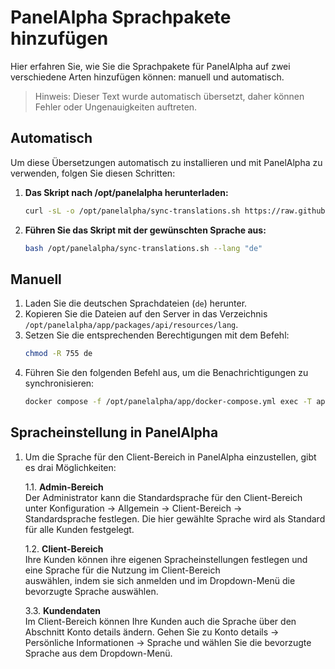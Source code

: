 # PanelAlpha Sprachpakete hinzufügen

Hier erfahren Sie, wie Sie die Sprachpakete für PanelAlpha auf zwei verschiedene Arten hinzufügen können: manuell und automatisch.

> Hinweis: Dieser Text wurde automatisch übersetzt, daher können Fehler oder Ungenauigkeiten auftreten.

## Automatisch

Um diese Übersetzungen automatisch zu installieren und mit PanelAlpha zu verwenden, folgen Sie diesen Schritten:

1. <b>Das Skript nach /opt/panelalpha herunterladen:</b>
    ```sh
    curl -sL -o /opt/panelalpha/sync-translations.sh https://raw.githubusercontent.com/panelalpha/PanelAlpha-Translations/feature/sync-translations/scripts/sync-translations.sh
    ```

2. <b>Führen Sie das Skript mit der gewünschten Sprache aus:</b>
    ```sh
    bash /opt/panelalpha/sync-translations.sh --lang "de"
    ```

## Manuell

1. Laden Sie die deutschen Sprachdateien (`de`) herunter.
2. Kopieren Sie die Dateien auf den Server in das Verzeichnis `/opt/panelalpha/app/packages/api/resources/lang`.
3. Setzen Sie die entsprechenden Berechtigungen mit dem Befehl:  
   ```sh
   chmod -R 755 de
   ```
4. Führen Sie den folgenden Befehl aus, um die Benachrichtigungen zu synchronisieren:
    ```sh
    docker compose -f /opt/panelalpha/app/docker-compose.yml exec -T api php artisan notifications:sync
    ```

## Spracheinstellung in PanelAlpha

1. Um die Sprache für den Client-Bereich in PanelAlpha einzustellen, gibt es drai Möglichkeiten:

    1.1. <b>Admin-Bereich</b> <br>
    Der Administrator kann die Standardsprache für den Client-Bereich unter Konfiguration → Allgemein → Client-Bereich →    
    Standardsprache festlegen. Die hier gewählte Sprache wird als Standard für alle Kunden festgelegt.

    1.2. <b>Client-Bereich</b> <br>
    Ihre Kunden können ihre eigenen Spracheinstellungen festlegen und eine Sprache für die Nutzung im Client-Bereich       
    auswählen, indem sie sich anmelden und im Dropdown-Menü die bevorzugte Sprache auswählen.
    
    3.3. <b>Kundendaten</b> <br>
    Im Client-Bereich können Ihre Kunden auch die Sprache über den Abschnitt Konto details ändern. Gehen Sie zu Konto details → Persönliche Informationen → Sprache und wählen Sie die bevorzugte Sprache aus dem Dropdown-Menü.